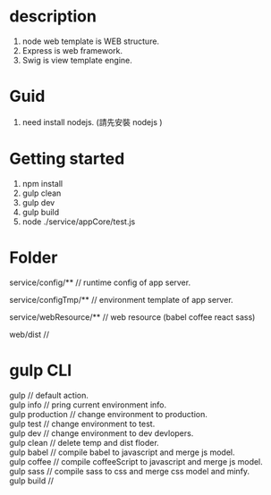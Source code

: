 # description
1. node web template is WEB structure.   
2. Express is web framework.   
3. Swig is view template engine.   

# Guid
1. need install nodejs.  (請先安裝 nodejs )

# Getting started
1. npm install   
2. gulp clean   
3. gulp dev   
4. gulp build   
5. node ./service/appCore/test.js   


# Folder
service/config/** 		// runtime config of app server.

service/configTmp/** 	// environment template of app server.

service/webResource/**	// web resource (babel coffee react sass) 

web/dist                // 



# gulp CLI
gulp					// default action.   
gulp info				// pring current environment info.   
gulp production			// change environment to production.   
gulp test				// change environment to test.   
gulp dev				// change environment to dev devlopers.   
gulp clean				// delete temp and dist floder.   
gulp babel				// compile babel to javascript and merge js model.   
gulp coffee				// compile coffeeScript to javascript and merge js model.   
gulp sass				// compile sass to css and merge css model and minfy.   
gulp build				// 